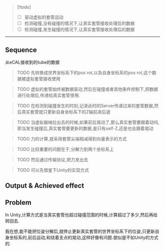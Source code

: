 
>[!todo]
>- [ ] 驱动虚拟的套管运动
>- [ ] 检测碰撞,没有碰撞的情况下,让真实套管接收处理后的数据
>- [ ] 检测碰撞,发生碰撞的情况下,让真实套管接收处理后的数据




---

## Sequence  
  
从eCAL接收到的tube的数据  
  
>TODO 先转换成世界坐标系下的pos rot,以及自身坐标系的pos rot,这个数据被虚拟套管接收使用  
  
>TODO 虚拟的套管始终被数据驱动,然后在碰撞或者其他条件控制下,把数据进行处理后,传递给真实套管使用.  
  
>TODO 在检测到碰撞发生的时刻,记录此时的Server传递过来的套管数据,然后真实套管就只更新自身坐标系下的Z轴前进后退  
  
>TODO 当虚拟器械拉出去的时候,如果前后晃动了,那么真实套管要跟着动吗,即当发生碰撞后,真实套管要更新的数据,是只有self-Z,还是也会跟着晃动  
  
>TODO 力的计算,就采用套管尖端相减得到向量表示的方式  
  
>TODO 比较重要的问题在于,分解力到两个坐标系上  
  
>TODO 然后通过传输协议,把力发出去  
  
>TODO 可以先借鉴下Unity的实现方式  
  
  
  
## Output & Achieved effect  
  
  
## Problem  
  
In Unity,计算方式是当真实套管也超过碰撞范围的时候,计算超过了多少,然后再给转回去.  
  
我在想,能不能把位姿分解后,就停止更新真实套管的世界坐标系下的位姿,只更新自身坐标系的,前后运动,和绕着支点的晃动,这样好像有问题.貌似是不如Unity的方式的.